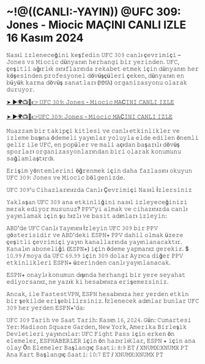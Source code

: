 <h1>~!@((CANLI:-YAYIN)) @UFC 309: Jones - Miocic MAÇINI CANLI IZLE 16 Kasım 2024</h1>

𝙽𝚊𝚜ı𝚕 𝚒𝚣𝚕𝚎𝚗𝚎𝚌𝚎ğ𝚒𝚗𝚒 𝚔𝚎ş𝚏𝚎𝚍𝚒𝚗 𝚄𝙵𝙲 𝟹𝟶𝟿 𝚌𝚊𝚗𝚕ı ç𝚎𝚟𝚛𝚒𝚖𝚒ç𝚒 – 𝙹𝚘𝚗𝚎𝚜 𝚟𝚜 𝙼𝚒𝚘𝚌𝚒𝚌 𝚍ü𝚗𝚢𝚊𝚗ı𝚗 𝚑𝚎𝚛𝚑𝚊𝚗𝚐𝚒 𝚋𝚒𝚛 𝚢𝚎𝚛𝚒𝚗𝚍𝚎𝚗. 𝚄𝙵𝙲, ç𝚎ş𝚒𝚝𝚕𝚒 𝚊ğı𝚛𝚕ı𝚔 𝚜ı𝚗ı𝚏𝚕𝚊𝚛ı𝚗𝚍𝚊 𝚛𝚎𝚔𝚊𝚋𝚎𝚝 𝚎𝚝𝚖𝚎𝚔 𝚒ç𝚒𝚗 𝚍ü𝚗𝚢𝚊𝚗ı𝚗 𝚑𝚎𝚛 𝚔öş𝚎𝚜𝚒𝚗𝚍𝚎𝚗 𝚙𝚛𝚘𝚏𝚎𝚜𝚢𝚘𝚗𝚎𝚕 𝚍ö𝚟üşçü𝚕𝚎𝚛𝚒 ç𝚎𝚔𝚎𝚗, 𝚍ü𝚗𝚢𝚊𝚗ı𝚗 𝚎𝚗 𝚋ü𝚢ü𝚔 𝚔𝚊𝚛𝚖𝚊 𝚍ö𝚟üş 𝚜𝚊𝚗𝚊𝚝𝚕𝚊𝚛ı (𝙼𝙼𝙰) 𝚘𝚛𝚐𝚊𝚗𝚒𝚣𝚊𝚜𝚢𝚘𝚗𝚞 𝚘𝚕𝚊𝚛𝚊𝚔 𝚍𝚞𝚛𝚞𝚢𝚘𝚛.

[➤ ►🌍📺📱👉 𝚄𝙵𝙲 𝟹𝟶𝟿: 𝙹𝚘𝚗𝚎𝚜 - 𝙼𝚒𝚘𝚌𝚒𝚌 𝙼𝙰Ç𝙸𝙽𝙸 𝙲𝙰𝙽𝙻𝙸 𝙸𝚉𝙻𝙴](https://t.co/OTozO2CcGQ)

[➤ ►🌍📺📱👉𝚄𝙵𝙲 𝟹𝟶𝟿: 𝙹𝚘𝚗𝚎𝚜 - 𝙼𝚒𝚘𝚌𝚒𝚌 𝙼𝙰Ç𝙸𝙽𝙸 𝙲𝙰𝙽𝙻𝙸 𝙸𝚉𝙻𝙴](https://t.co/OTozO2CcGQ)

𝙼𝚞𝚊𝚣𝚣𝚊𝚖 𝚋𝚒𝚛 𝚝𝚊𝚔𝚒𝚙ç𝚒 𝚔𝚒𝚝𝚕𝚎𝚜𝚒 𝚟𝚎 𝚌𝚊𝚗𝚕ı 𝚎𝚝𝚔𝚒𝚗𝚕𝚒𝚔𝚕𝚎𝚛 𝚟𝚎 𝚒𝚣𝚕𝚎𝚖𝚎 𝚋𝚊şı𝚗𝚊 ö𝚍𝚎𝚖𝚎𝚕𝚒 𝚢𝚊𝚢ı𝚗𝚕𝚊𝚛 𝚢𝚘𝚕𝚞𝚢𝚕𝚊 𝚎𝚕𝚍𝚎 𝚎𝚍𝚒𝚕𝚎𝚗 ö𝚗𝚎𝚖𝚕𝚒 𝚐𝚎𝚕𝚒𝚛 𝚒𝚕𝚎 𝚄𝙵𝙲, 𝚎𝚗 𝚙𝚘𝚙ü𝚕𝚎𝚛 𝚟𝚎 𝚖𝚊𝚕𝚒 𝚊çı𝚍𝚊𝚗 𝚋𝚊ş𝚊𝚛ı𝚕ı 𝚍ö𝚟üş 𝚜𝚙𝚘𝚛𝚕𝚊𝚛ı 𝚘𝚛𝚐𝚊𝚗𝚒𝚣𝚊𝚜𝚢𝚘𝚗𝚕𝚊𝚛ı𝚗𝚍𝚊𝚗 𝚋𝚒𝚛𝚒 𝚘𝚕𝚊𝚛𝚊𝚔 𝚔𝚘𝚗𝚞𝚖𝚞𝚗𝚞 𝚜𝚊ğ𝚕𝚊𝚖𝚕𝚊ş𝚝ı𝚛𝚍ı.

𝙴𝚛𝚒ş𝚒𝚖 𝚢ö𝚗𝚝𝚎𝚖𝚕𝚎𝚛𝚒𝚗𝚒 öğ𝚛𝚎𝚗𝚖𝚎𝚔 𝚒ç𝚒𝚗 𝚍𝚊𝚑𝚊 𝚏𝚊𝚣𝚕𝚊𝚜ı𝚗ı 𝚘𝚔𝚞𝚢𝚞𝚗 𝚄𝙵𝙲 𝟹𝟶𝟿: 𝙹𝚘𝚗𝚎𝚜 𝚟𝚎 𝙼𝚒𝚘𝚌𝚒𝚌 𝚋ö𝚕𝚐𝚎𝚗𝚒𝚣𝚍𝚎.

𝚄𝙵𝙲 𝟹𝟶𝟿'𝚞 𝙲𝚒𝚑𝚊𝚣𝚕𝚊𝚛ı𝚗ı𝚣𝚍𝚊 𝙲𝚊𝚗𝚕ı Ç𝚎𝚟𝚛𝚒𝚖𝚒ç𝚒 𝙽𝚊𝚜ı𝚕 İ𝚣𝚕𝚎𝚛𝚜𝚒𝚗𝚒𝚣

𝚈𝚊𝚔𝚕𝚊ş𝚊𝚗 𝚄𝙵𝙲 𝟹𝟶𝟿 𝚊𝚗𝚊 𝚎𝚝𝚔𝚒𝚗𝚕𝚒ğ𝚒𝚗𝚒 𝚗𝚊𝚜ı𝚕 𝚒𝚣𝚕𝚎𝚢𝚎𝚌𝚎ğ𝚒𝚗𝚒𝚣𝚒 𝚖𝚎𝚛𝚊𝚔 𝚎𝚍𝚒𝚢𝚘𝚛 𝚖𝚞𝚜𝚞𝚗𝚞𝚣? 𝙿𝙿𝚅'𝚢𝚒 𝚊𝚕𝚖𝚊𝚔 𝚟𝚎 𝚌𝚒𝚑𝚊𝚣ı𝚗ı𝚣𝚍𝚊 𝚌𝚊𝚗𝚕ı 𝚢𝚊𝚢ı𝚗𝚕𝚊𝚖𝚊𝚔 𝚒ç𝚒𝚗 ş𝚞 𝚑ı𝚣𝚕ı 𝚟𝚎 𝚋𝚊𝚜𝚒𝚝 𝚊𝚍ı𝚖𝚕𝚊𝚛ı 𝚒𝚣𝚕𝚎𝚢𝚒𝚗:

𝙰𝙱𝙳'𝚍𝚎 𝚄𝙵𝙲 𝙲𝚊𝚗𝚕ı 𝚈𝚊𝚢ı𝚗ı𝚗ı İ𝚣𝚕𝚎𝚢𝚒𝚗
𝚄𝙵𝙲 𝟹𝟶𝟿 𝚋𝚒𝚛 𝙿𝙿𝚅 𝚐ö𝚜𝚝𝚎𝚛𝚒𝚜𝚒𝚍𝚒𝚛 𝚟𝚎 𝙰𝙱𝙳'𝚍𝚎𝚔𝚒 𝙴𝚂𝙿𝙽+ 𝙿𝙿𝚅 𝚍𝚊𝚑𝚒𝚕 𝚘𝚕𝚖𝚊𝚔 ü𝚣𝚎𝚛𝚎 ç𝚎ş𝚒𝚝𝚕𝚒 ç𝚎𝚟𝚛𝚒𝚖𝚒ç𝚒 𝚢𝚊𝚢ı𝚗 𝚔𝚊𝚗𝚊𝚕𝚕𝚊𝚛ı𝚗𝚍𝚊 𝚢𝚊𝚢ı𝚗𝚕𝚊𝚗𝚊𝚌𝚊𝚔𝚝ı𝚛. 𝙺𝚊𝚗𝚊𝚕ı𝚗 𝚊𝚋𝚘𝚗𝚎𝚕𝚒ğ𝚒 (𝙴𝚂𝙿𝙽+) 𝚒ç𝚒𝚗 ö𝚍𝚎𝚖𝚎 𝚢𝚊𝚙𝚖𝚊𝚗ı𝚣 𝚐𝚎𝚛𝚎𝚔𝚒𝚛. $ 𝟷𝟶.𝟿𝟿 / 𝚖𝚘𝚢𝚊 𝚍𝚊 𝚄𝙵𝙲 𝟼𝟿.𝟿𝟿 𝚒ç𝚒𝚗 𝟹𝟶𝟿 𝚍𝚘𝚕𝚊𝚛 𝙰𝚢𝚛ı𝚌𝚊 𝚍𝚒ğ𝚎𝚛 𝙿𝙿𝚅 𝚎𝚝𝚔𝚒𝚗𝚕𝚒𝚔𝚕𝚎𝚛𝚒 𝙴𝚂𝙿𝙽+ ü𝚣𝚎𝚛𝚒𝚗𝚍𝚎𝚗 𝚌𝚊𝚗𝚕ı 𝚢𝚊𝚢ı𝚗𝚕𝚊𝚗𝚊𝚌𝚊𝚔. 

𝙴𝚂𝙿𝙽+ 𝚘𝚗𝚊𝚢𝚕ı 𝚔𝚘𝚗𝚞𝚖𝚞𝚗 𝚍ışı𝚗𝚍𝚊 𝚑𝚎𝚛𝚑𝚊𝚗𝚐𝚒 𝚋𝚒𝚛 𝚢𝚎𝚛𝚎 𝚜𝚎𝚢𝚊𝚑𝚊𝚝 𝚎𝚍𝚒𝚢𝚘𝚛𝚜𝚊𝚗ı𝚣, 𝚗𝚎 𝚢𝚊𝚣ı𝚔 𝚔𝚒 𝚑𝚎𝚜𝚊𝚋ı𝚗ı𝚣𝚊 𝚎𝚛𝚒ş𝚎𝚖𝚎𝚣𝚜𝚒𝚗𝚒𝚣. 

𝙰𝚗𝚌𝚊𝚔, 𝚒𝚕𝚎 𝙵𝚊𝚜𝚝𝚎𝚜𝚝𝚅𝙿𝙽, 𝙴𝚂𝙿𝙽 𝚑𝚎𝚜𝚊𝚋ı𝚗ı𝚣𝚊 𝚑𝚎𝚛 𝚢𝚎𝚛𝚍𝚎𝚗 𝚎𝚝𝚔𝚒𝚗 𝚋𝚒𝚛 ş𝚎𝚔𝚒𝚕𝚍𝚎 𝚎𝚛𝚒ş𝚎𝚋𝚒𝚕𝚒𝚛𝚜𝚒𝚗𝚒𝚣. İ𝚣𝚕𝚎𝚗𝚎𝚌𝚎𝚔 𝚊𝚍ı𝚖𝚕𝚊𝚛 𝚋𝚞𝚗𝚕𝚊𝚛 𝚄𝙵𝙲 𝟹𝟶𝟿 𝚑𝚎𝚛 𝚢𝚎𝚛𝚍𝚎𝚗 𝙴𝚂𝙿𝙽+'𝚍𝚊:

𝚄𝙵𝙲 𝟹𝟶𝟿 𝚃𝚊𝚛𝚒𝚑 𝚟𝚎 𝚂𝚊𝚊𝚝
𝚃𝚊𝚛𝚒𝚑: 𝙺𝚊𝚜ı𝚖 𝟷𝟼, 𝟸𝟶𝟸𝟺.
𝙶ü𝚗: 𝙲𝚞𝚖𝚊𝚛𝚝𝚎𝚜𝚒
𝚈𝚎𝚛: 𝙼𝚊𝚍𝚒𝚜𝚘𝚗 𝚂𝚚𝚞𝚊𝚛𝚎 𝙶𝚊𝚛𝚍𝚎𝚗, 𝙽𝚎𝚠 𝚈𝚘𝚛𝚔, 𝙰𝚖𝚎𝚛𝚒𝚔𝚊 𝙱𝚒𝚛𝚕𝚎ş𝚒𝚔 𝙳𝚎𝚟𝚕𝚎𝚝𝚕𝚎𝚛𝚒
𝚢𝚊𝚢ı𝚗𝚌ı𝚕𝚊𝚛: 𝚄𝙵𝙲 𝙵𝚒𝚐𝚑𝚝 𝙿𝚊𝚜𝚜 𝚒ç𝚒𝚗 𝚎𝚛𝚔𝚎𝚗 ö𝚗 𝚎𝚕𝚎𝚖𝚎𝚕𝚎𝚛, 𝙴𝚂𝙿𝙷𝙰𝙱𝙴𝚁𝙻𝙴𝚁 𝚒ç𝚒𝚗 ö𝚗 𝚑𝚊𝚣ı𝚛𝚕ı𝚔𝚕𝚊𝚛, 𝙴𝚂𝙿𝙽 + 𝚒ç𝚒𝚗 𝚊𝚗𝚊 𝚘𝚕𝚊𝚢
Ö𝚗 𝙴𝚕𝚎𝚖𝚎𝚕𝚎𝚛 𝙱𝚊ş𝚕𝚊𝚗𝚐ıç ​​𝚂𝚊𝚊𝚝𝚒: 𝟾:𝟿 𝙴𝚃 / 𝚇𝙽𝚄𝙼𝚇:𝚇𝙽𝚄𝙼𝚇 𝙿𝚃
𝙰𝚗𝚊 𝙺𝚊𝚛𝚝 𝙱𝚊ş𝚕𝚊𝚗𝚐ıç ​​𝚂𝚊𝚊𝚝𝚒: 𝟷𝟶:𝟽 𝙴𝚃 / 𝚇𝙽𝚄𝙼𝚇:𝚇𝙽𝚄𝙼𝚇 𝙿𝚃
